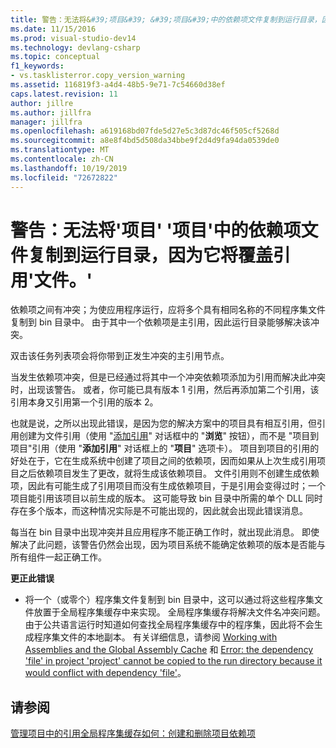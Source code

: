 ```yaml
---
title: 警告：无法将&#39;项目&#39; &#39;项目&#39;中的依赖项文件复制到运行目录，因为它将覆盖引用&#39;文件。&#39; |Microsoft Docs
ms.date: 11/15/2016
ms.prod: visual-studio-dev14
ms.technology: devlang-csharp
ms.topic: conceptual
f1_keywords:
- vs.tasklisterror.copy_version_warning
ms.assetid: 116819f3-a4d4-48b5-9e71-7c54660d38ef
caps.latest.revision: 11
author: jillre
ms.author: jillfra
manager: jillfra
ms.openlocfilehash: a619168bd07fde5d27e5c3d87dc46f505cf5268d
ms.sourcegitcommit: a8e8f4bd5d508da34bbe9f2d4d9fa94da0539de0
ms.translationtype: MT
ms.contentlocale: zh-CN
ms.lasthandoff: 10/19/2019
ms.locfileid: "72672822"
---
```

# <a name="warning-the-dependency-39file39-in-project-39project39-cannot-be-copied-to-the-run-directory-because-it-would-overwrite-the-reference-39file39"></a>警告：无法将&#39;项目&#39; &#39;项目&#39;中的依赖项文件复制到运行目录，因为它将覆盖引用&#39;文件。&#39;
依赖项之间有冲突；为使应用程序运行，应将多个具有相同名称的不同程序集文件复制到 bin 目录中。 由于其中一个依赖项是主引用，因此运行目录能够解决该冲突。

 双击该任务列表项会将你带到正发生冲突的主引用节点。

 当发生依赖项冲突，但是已经通过将其中一个冲突依赖项添加为引用而解决此冲突时，出现该警告。 或者，你可能已具有版本 1 引用，然后再添加第二个引用，该引用本身又引用第一个引用的版本 2。

 也就是说，之所以出现此错误，是因为您的解决方案中的项目具有相互引用，但引用创建为文件引用（使用 "[添加引用](https://msdn.microsoft.com/2feb0fe2-0805-4cc9-8cba-b0315849dfb7)" 对话框中的 "**浏览**" 按钮），而不是 "项目到项目"引用（使用 "**添加引用**" 对话框上的 "**项目**" 选项卡）。 项目到项目的引用的好处在于，它在生成系统中创建了项目之间的依赖项，因而如果从上次生成引用项目之后依赖项目发生了更改，就将生成该依赖项目。 文件引用则不创建生成依赖项，因此有可能生成了引用项目而没有生成依赖项目，于是引用会变得过时；一个项目能引用该项目以前生成的版本。 这可能导致 bin 目录中所需的单个 DLL 同时存在多个版本，而这种情况实际是不可能出现的，因此就会出现此错误消息。

 每当在 bin 目录中出现冲突并且应用程序不能正确工作时，就出现此消息。 即使解决了此问题，该警告仍然会出现，因为项目系统不能确定依赖项的版本是否能与所有组件一起正确工作。

 **更正此错误**

- 将一个（或零个）程序集文件复制到 bin 目录中，这可以通过将这些程序集文件放置于全局程序集缓存中来实现。 全局程序集缓存将解决文件名冲突问题。 由于公共语言运行时知道如何查找全局程序集缓存中的程序集，因此将不会生成程序集文件的本地副本。 有关详细信息，请参阅 [Working with Assemblies and the Global Assembly Cache](https://msdn.microsoft.com/library/8a18e5c2-d41d-49ef-abcb-7c27e2469433) 和 [Error: the dependency 'file' in project 'project' cannot be copied to the run directory because it would conflict with dependency 'file'](/visualstudio/misc/error-dependency-file?view=vs-2015)。

## <a name="see-also"></a>请参阅
 [管理项目中的引用](../ide/managing-references-in-a-project.md)[全局程序集缓存](https://msdn.microsoft.com/library/cf5eacd0-d3ec-4879-b6da-5fd5e4372202)[如何：创建和删除项目依赖项](../ide/how-to-create-and-remove-project-dependencies.md)